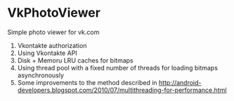 VkPhotoViewer
=============

Simple photo viewer for vk.com

1. Vkontakte authorization
2. Using Vkontakte API
3. Disk + Memoru LRU caches for bitmaps
4. Using thread pool with a fixed number of threads for loading bitmaps asynchronously
5. Some improvements to the method described in http://android-developers.blogspot.com/2010/07/multithreading-for-performance.html
